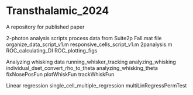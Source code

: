 # Transthalamic_2024
A repository for published paper

2-photon analysis scripts process data from Suite2p Fall.mat file
  organize_data_script_v1.m
  responsive_cells_script_v1.m
  2panalysis.m
  ROC_calculating_DI
  ROC_plotting_figs

Analyzing whisking data
 running_whisker_tracking
 analyzing_whisking
 individual_dset_convert_rho_to_theta
 analyzing_whisking_theta
 fixNosePosFun
 plotWhiskFun
 trackWhiskFun

Linear regression
 single_cell_multiple_regression
 multiLinRegressPermTest
